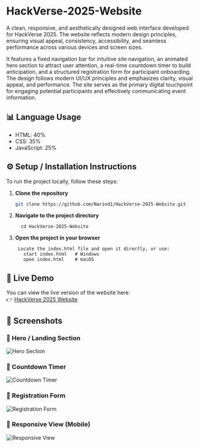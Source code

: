 # HackVerse-2025-Website
A clean, responsive, and aesthetically designed web interface developed for HackVerse 2025. The website reflects modern design principles, ensuring visual appeal, consistency, accessibility, and seamless performance across various devices and screen sizes.

It features a fixed navigation bar for intuitive site navigation, an animated hero section to attract user attention, a real-time countdown timer to build anticipation, and a structured registration form for participant onboarding. The design follows modern UI/UX principles and emphasizes clarity, visual appeal, and performance. The site serves as the primary digital touchpoint for engaging potential participants and effectively communicating event information.

## 📊 Language Usage

- HTML: 40%
- CSS: 35%
- JavaScript: 25%

## ⚙️ Setup / Installation Instructions

To run the project locally, follow these steps:

1. **Clone the repository**
   ```bash
   git clone https://github.com/Narind1/HackVerse-2025-Website.git
2. **Navigate to the project directory**
  
         cd HackVerse-2025-Website
5. **Open the project in your browser**

   
        Locate the index.html file and open it directly, or use:
          start index.html   # Windows
          open index.html    # macOS
## 🔗 Live Demo

You can view the live version of the website here:  
👉 [HackVerse 2025 Website](https://hack-verse-2025-website.vercel.app/)

## 📸 Screenshots

### 🔹 Hero / Landing Section
![Hero Section](screenshots/hero-section.png)

### 🔹 Countdown Timer
![Countdown Timer](screenshots/countdown.png)

### 🔹 Registration Form
![Registration Form](screenshots/register.png)

### 🔹 Responsive View (Mobile)
![Responsive View](screenshots/responsive.png)

